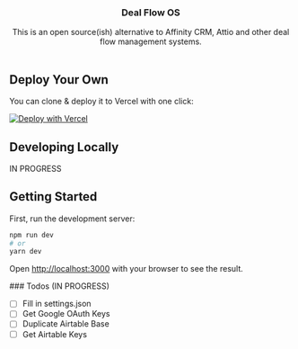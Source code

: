 <p align="center">
    <h3 align="center">Deal Flow OS</h3>
</p>

<p align="center">
This is an open source(ish) alternative to Affinity CRM, Attio and other deal flow management systems.
<br/>

<br/>

## Deploy Your Own

You can clone & deploy it to Vercel with one click:

[![Deploy with Vercel](https://vercel.com/button)](https://vercel.com/new/clone?repository-url=https%3A%2F%2Fgithub.com%2Fnicoalbanese%2Fdf-hub-opensource.git&env=DATABASE_URL,NEXTAUTH_SECRET,NEXTAUTH_URL,GOOGLE_CLIENT_ID,GOOGLE_CLIENT_SECRET,NEXT_PUBLIC_AIRTABLE_API_KEY&envDescription=API%20Keys%20needed%20for%20the%20application&envLink=https%3A%2F%2Fgithub.com%2Fnicoalbanese%2Fdf-hub-opensource%2Fblob%2Fmain%2FREADME.md)

## Developing Locally

IN PROGRESS

## Getting Started

First, run the development server:

```bash
npm run dev
# or
yarn dev
```

Open [http://localhost:3000](http://localhost:3000) with your browser to see the result.


### Todos (IN PROGRESS)
- [ ] Fill in settings.json
- [ ] Get Google OAuth Keys
- [ ] Duplicate Airtable Base
- [ ] Get Airtable Keys
